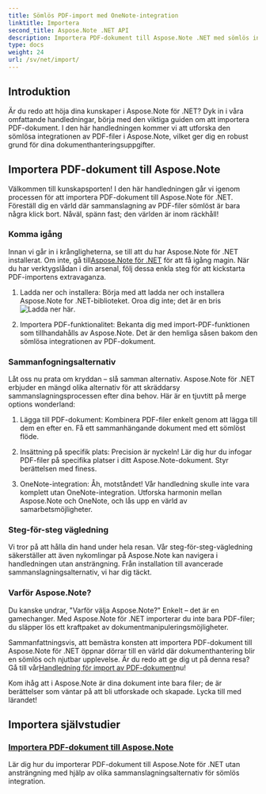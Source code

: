 ```yaml
---
title: Sömlös PDF-import med OneNote-integration
linktitle: Importera
second_title: Aspose.Note .NET API
description: Importera PDF-dokument till Aspose.Note .NET med sömlös integration med hjälp av olika sammanslagningsalternativ. Lär dig med steg-för-steg handledningar, inklusive OneNote-integrering.
type: docs
weight: 24
url: /sv/net/import/
---
```


## Introduktion

Är du redo att höja dina kunskaper i Aspose.Note för .NET? Dyk in i våra omfattande handledningar, börja med den viktiga guiden om att importera PDF-dokument. I den här handledningen kommer vi att utforska den sömlösa integrationen av PDF-filer i Aspose.Note, vilket ger dig en robust grund för dina dokumenthanteringsuppgifter.

## Importera PDF-dokument till Aspose.Note

Välkommen till kunskapsporten! I den här handledningen går vi igenom processen för att importera PDF-dokument till Aspose.Note för .NET. Föreställ dig en värld där sammanslagning av PDF-filer sömlöst är bara några klick bort. Nåväl, spänn fast; den världen är inom räckhåll!

### Komma igång

 Innan vi går in i krångligheterna, se till att du har Aspose.Note för .NET installerat. Om inte, gå till[Aspose.Note för .NET](https://products.aspose.com/note/net) för att få igång magin. När du har verktygslådan i din arsenal, följ dessa enkla steg för att kickstarta PDF-importens extravaganza.

1. Ladda ner och installera: Börja med att ladda ner och installera Aspose.Note for .NET-biblioteket. Oroa dig inte; det är en bris![Ladda ner här](https://downloads.aspose.com/note/net).

2. Importera PDF-funktionalitet: Bekanta dig med import-PDF-funktionen som tillhandahålls av Aspose.Note. Det är den hemliga såsen bakom den sömlösa integrationen av PDF-dokument.

### Sammanfogningsalternativ

Låt oss nu prata om kryddan – slå samman alternativ. Aspose.Note för .NET erbjuder en mängd olika alternativ för att skräddarsy sammanslagningsprocessen efter dina behov. Här är en tjuvtitt på merge options wonderland:

1. Lägga till PDF-dokument: Kombinera PDF-filer enkelt genom att lägga till dem en efter en. Få ett sammanhängande dokument med ett sömlöst flöde.

2. Insättning på specifik plats: Precision är nyckeln! Lär dig hur du infogar PDF-filer på specifika platser i ditt Aspose.Note-dokument. Styr berättelsen med finess.

3. OneNote-integration: Åh, motståndet! Vår handledning skulle inte vara komplett utan OneNote-integration. Utforska harmonin mellan Aspose.Note och OneNote, och lås upp en värld av samarbetsmöjligheter.

### Steg-för-steg vägledning

Vi tror på att hålla din hand under hela resan. Vår steg-för-steg-vägledning säkerställer att även nykomlingar på Aspose.Note kan navigera i handledningen utan ansträngning. Från installation till avancerade sammanslagningsalternativ, vi har dig täckt.

### Varför Aspose.Note?

Du kanske undrar, "Varför välja Aspose.Note?" Enkelt – det är en gamechanger. Med Aspose.Note för .NET importerar du inte bara PDF-filer; du släpper lös ett kraftpaket av dokumentmanipuleringsmöjligheter.

 Sammanfattningsvis, att bemästra konsten att importera PDF-dokument till Aspose.Note för .NET öppnar dörrar till en värld där dokumenthantering blir en sömlös och njutbar upplevelse. Är du redo att ge dig ut på denna resa? Gå till vår[Handledning för import av PDF-dokument](./import-pdf-documents/)nu!

Kom ihåg att i Aspose.Note är dina dokument inte bara filer; de är berättelser som väntar på att bli utforskade och skapade. Lycka till med lärandet!
## Importera självstudier
### [Importera PDF-dokument till Aspose.Note](./import-pdf-documents/)
Lär dig hur du importerar PDF-dokument till Aspose.Note för .NET utan ansträngning med hjälp av olika sammanslagningsalternativ för sömlös integration.
